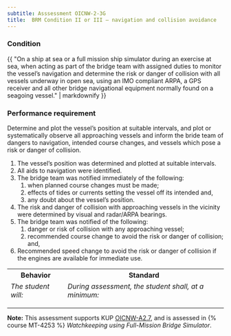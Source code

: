 ```yaml
---
subtitle: Asssessment OICNW-2-3G
title:  BRM Condition II or III – navigation and collision avoidance
---
```




### Condition

{{ "On a ship at sea or a full mission ship simulator during an exercise at sea, when acting as part of the bridge team with assigned duties to monitor the vessel’s navigation and determine the risk or danger of collision with all vessels underway in open sea, using an IMO compliant ARPA, a GPS receiver and all other bridge navigational equipment normally found on a seagoing vessel." | markdownify }}

### Performance requirement 

<table width='100%' class='Guidelines'>
 <thead>
 <tr>
     <th class='thirty'>Behavior</th>
     <th class='seventy'>Standard</th>
 </tr>
 <tr>
     <td><em>The student will:</em></td>
     <td><em>During assessment, the student shall, at a minimum:</em></td>
 </tr>
 </thead>
 <tbody>


<!--rowstart-->

Determine and plot the vessel’s position at suitable intervals, and plot or systematically observe all approaching vessels and inform the bride team of dangers to navigation, intended course changes, and vessels which pose a risk or danger of collision.

<!--cellbreak-->

1. The vessel’s position was determined and plotted at suitable intervals.
2. All aids to navigation were identified.
3. The bridge team was notified immediately of the following:
    1. when planned course changes must be made;      
    2. effects of tides or currents setting the vessel off its intended and, 
    3. any doubt about the vessel’s position. 
4. The risk and danger of collision with approaching vessels in the vicinity were determined by visual and radar/ARPA bearings.
5. The bridge team was notified of the following:
    1. danger or risk of collision with any approaching vessel;
    2. recommended course change to avoid the risk or danger of collision; and,
6. Recommended speed change to avoid the risk or danger of collision if the engines are available for immediate use.

<!--rowend-->


 </tbody>
 </table>



*****

**Note:** This assessment supports KUP [OICNW-A2.7]({{site.baseurl}}/tables/21.html#OICNW-A2.7), and is assessed in  {% course  MT-4253 %}  *Watchkeeping using Full-Mission Bridge Simulator*. 

